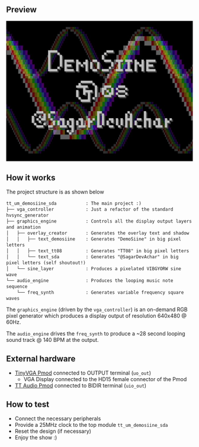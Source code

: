 <!---

This file is used to generate your project datasheet. Please fill in the information below and delete any unused
sections.

You can also include images in this folder and reference them in the markdown. Each image must be less than
512 kb in size, and the combined size of all images must be less than 1 MB.
-->

<!-- Disable this once Input section comes in -->
## Preview

![DemoSiine Video Output Preview](DemoSiine.jpg)

<!-- ![DemoSiine Audio Output](Demosiine.mp3) -->

## How it works

The project structure is as shown below
```
tt_um_demosiine_sda           : The main project :)
├── vga_controller            : Just a refactor of the standard hvsync_generator
├── graphics_engine           : Controls all the display output layers and animation
│   ├── overlay_creator       : Generates the overlay text and shadow
│   │   ├── text_demosiine    : Generates "DemoSiine" in big pixel letters
│   │   ├── text_tt08         : Generates "TT08" in big pixel letters
│   │   └── text_sda          : Generates "@SagarDevAchar" in big pixel letters (self shoutout!)
│   └── sine_layer            : Produces a pixelated VIBGYORW sine wave
└── audio_engine              : Produces the looping music note sequence
    └── freq_synth            : Generates variable frequency square waves
```

<!-- The `graphics_engine` (driven by the `vga_controller`, 640x480 @ 60Hz) is an on-demand RGB display pixel generator whose output can be altered using a few input pins. Previews of the different possible display outputs are provided in the last section of this documentation. -->

The `graphics_engine` (driven by the `vga_controller`) is an on-demand RGB pixel generator which produces a display output of resolution 640x480 @ 60Hz.

The `audio_engine` drives the `freq_synth` to produce a ~28 second looping sound track @ 140 BPM at the output.

## External hardware

- [TinyVGA Pmod](https://github.com/mole99/tiny-vga) connected to OUTPUT terminal (`uo_out`)
    - VGA Display connected to the HD15 female connector of the Pmod
- [TT Audio Pmod](https://github.com/MichaelBell/tt-audio-pmod) connected to BIDIR terminal (`uio_out`)
<!-- - Some switches to the INPUT terminal (`ui_in`) -->

## How to test

- Connect the necessary peripherals
- Provide a 25MHz clock to the top module `tt_um_demosiine_sda`
- Reset the design (if necessary)
- Enjoy the show :)
<!-- - Tweak the inputs to customize your show -->

<!-- ## Input Configurations -->
